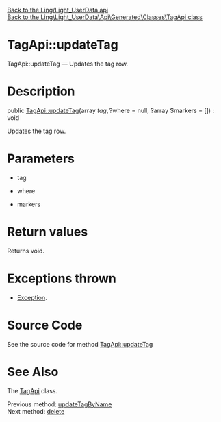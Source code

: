 [Back to the Ling/Light_UserData api](https://github.com/lingtalfi/Light_UserData/blob/master/doc/api/Ling/Light_UserData.md)<br>
[Back to the Ling\Light_UserData\Api\Generated\Classes\TagApi class](https://github.com/lingtalfi/Light_UserData/blob/master/doc/api/Ling/Light_UserData/Api/Generated/Classes/TagApi.md)


TagApi::updateTag
================



TagApi::updateTag — Updates the tag row.




Description
================


public [TagApi::updateTag](https://github.com/lingtalfi/Light_UserData/blob/master/doc/api/Ling/Light_UserData/Api/Generated/Classes/TagApi/updateTag.md)(array $tag, ?$where = null, ?array $markers = []) : void




Updates the tag row.




Parameters
================


- tag

    

- where

    

- markers

    


Return values
================

Returns void.


Exceptions thrown
================

- [Exception](http://php.net/manual/en/class.exception.php).&nbsp;







Source Code
===========
See the source code for method [TagApi::updateTag](https://github.com/lingtalfi/Light_UserData/blob/master/Api/Generated/Classes/TagApi.php#L408-L411)


See Also
================

The [TagApi](https://github.com/lingtalfi/Light_UserData/blob/master/doc/api/Ling/Light_UserData/Api/Generated/Classes/TagApi.md) class.

Previous method: [updateTagByName](https://github.com/lingtalfi/Light_UserData/blob/master/doc/api/Ling/Light_UserData/Api/Generated/Classes/TagApi/updateTagByName.md)<br>Next method: [delete](https://github.com/lingtalfi/Light_UserData/blob/master/doc/api/Ling/Light_UserData/Api/Generated/Classes/TagApi/delete.md)<br>

